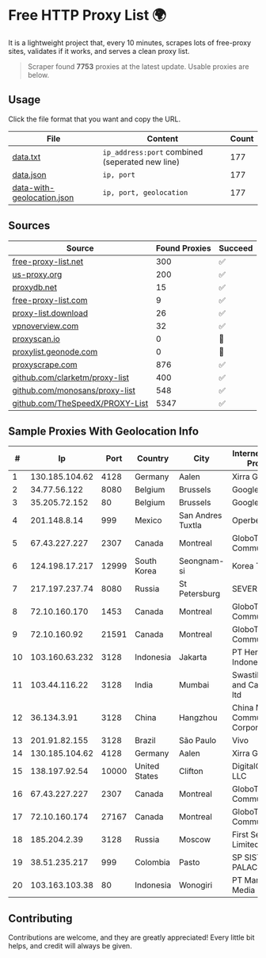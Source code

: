 
# Free HTTP Proxy List 🌍

It is a lightweight project that, every 10 minutes, scrapes lots of free-proxy sites, validates if it works, and serves a clean proxy list.


> Scraper found **7753** proxies at the latest update. Usable proxies are below.

## Usage

Click the file format that you want and copy the URL.


|File|Content|Count|
|----|-------|-----|
|[data.txt](https://raw.githubusercontent.com/themiralay/Proxy-List-World/master/data.txt)|`ip_address:port` combined (seperated new line)|177|
|[data.json](https://raw.githubusercontent.com/themiralay/Proxy-List-World/master/data.json)|`ip, port`|177|
|[data-with-geolocation.json](https://raw.githubusercontent.com/themiralay/Proxy-List-World/master/data-with-geolocation.json)|`ip, port, geolocation`|177|

## Sources

|Source|Found Proxies|Succeed|
|------|-------------|-------|
|[free-proxy-list.net](https://free-proxy-list.net)|300|✅|
|[us-proxy.org](https://www.us-proxy.org)|200|✅|
|[proxydb.net](http://proxydb.net)|15|✅|
|[free-proxy-list.com](https://free-proxy-list.com/?page=&port=&type%5B%5D=http&type%5B%5D=https&up_time=0&search=Search)|9|✅|
|[proxy-list.download](https://www.proxy-list.download/HTTP)|26|✅|
|[vpnoverview.com](https://vpnoverview.com/privacy/anonymous-browsing/free-proxy-servers)|32|✅|
|[proxyscan.io](https://www.proxyscan.io)|0|🚫|
|[proxylist.geonode.com](https://proxylist.geonode.com/api/proxy-list?limit=300&page=1&sort_by=lastChecked&sort_type=desc&protocols=http,https)|0|🚫|
|[proxyscrape.com](https://api.proxyscrape.com/v2/?request=displayproxies&protocol=http&timeout=10000&country=all&ssl=all&anonymity=all)|876|✅|
|[github.com/clarketm/proxy-list](https://raw.githubusercontent.com/clarketm/proxy-list/master/proxy-list-raw.txt)|400|✅|
|[github.com/monosans/proxy-list](https://raw.githubusercontent.com/monosans/proxy-list/main/proxies/http.txt)|548|✅|
|[github.com/TheSpeedX/PROXY-List](https://raw.githubusercontent.com/TheSpeedX/PROXY-List/master/http.txt)|5347|✅|


## Sample Proxies With Geolocation Info

|#|Ip|Port|Country|City|Internet Service Provider|
|-|--|----|-------|----|-------------------------|
|1|130.185.104.62|4128|Germany|Aalen|Xirra GmbH|
|2|34.77.56.122|8080|Belgium|Brussels|Google LLC|
|3|35.205.72.152|80|Belgium|Brussels|Google LLC|
|4|201.148.8.14|999|Mexico|San Andres Tuxtla|Operbes|
|5|67.43.227.227|2307|Canada|Montreal|GloboTech Communications|
|6|124.198.17.217|12999|South Korea|Seongnam-si|Korea Telecom|
|7|217.197.237.74|8080|Russia|St Petersburg|SEVEREN|
|8|72.10.160.170|1453|Canada|Montreal|GloboTech Communications|
|9|72.10.160.92|21591|Canada|Montreal|GloboTech Communications|
|10|103.160.63.232|3128|Indonesia|Jakarta|PT Herza Digital Indonesia|
|11|103.44.116.22|3128|India|Mumbai|Swastik Internet and Cables pvt. ltd|
|12|36.134.3.91|3128|China|Hangzhou|China Mobile Communications Corporation|
|13|201.91.82.155|3128|Brazil|São Paulo|Vivo|
|14|130.185.104.62|4128|Germany|Aalen|Xirra GmbH|
|15|138.197.92.54|10000|United States|Clifton|DigitalOcean, LLC|
|16|67.43.227.227|2307|Canada|Montreal|GloboTech Communications|
|17|72.10.160.174|27167|Canada|Montreal|GloboTech Communications|
|18|185.204.2.39|3128|Russia|Moscow|First Server Limited|
|19|38.51.235.217|999|Colombia|Pasto|SP SISTEMAS PALACIOS LTDA|
|20|103.163.103.38|80|Indonesia|Wonogiri|PT Mamura Inter Media|



## Contributing

Contributions are welcome, and they are greatly appreciated! Every
little bit helps, and credit will always be given.

